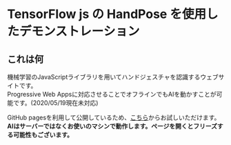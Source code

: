 # TensorFlow js の HandPose を使用したデモンストレーション

## これは何
機械学習のJavaScriptライブラリを用いてハンドジェスチャを認識するウェブサイトです。   
Progressive Web Appsに対応させることでオフラインでもAIを動かすことが可能です。(2020/05/19現在未対応)    

GitHub pagesを利用して公開しているため、[こちら](https://matsusato4.github.io/TFjs-HandPoseDemo/ "TFjs-HandPoseDemo")からお試しいただけます。   
**AIはサーバーではなくお使いのマシンで動作します。ページを開くとフリーズする可能性もございます。**